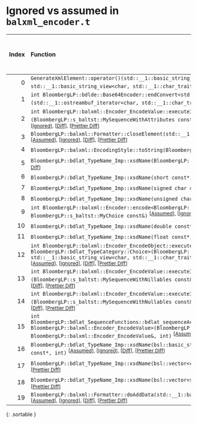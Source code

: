 # Ignored vs assumed in `balxml_encoder.t`

<script src="../sorttable.js"></script>

|   Index | Function                                                                                                                                                                                                                                                                                                                                                                                                                                                                     |   Difference in number of lines |   Function size difference in bytes | Number of lines in assumed build   | Number of bytes in assumed build   | Number of lines in ignored build   | Number of bytes in ignored build   |
|--------:|:-----------------------------------------------------------------------------------------------------------------------------------------------------------------------------------------------------------------------------------------------------------------------------------------------------------------------------------------------------------------------------------------------------------------------------------------------------------------------------|--------------------------------:|------------------------------------:|:-----------------------------------|:-----------------------------------|:-----------------------------------|:-----------------------------------|
|       0 | `GenerateXmlElement::operator()(std::__1::basic_string_view<char, std::__1::char_traits<char> > const&, std::__1::basic_string_view<char, std::__1::char_traits<char> > const&) const` <sup>\[[Assumed](0-assume)\], \[[Ignored](0-none)\], \[[Diff](0.diff.html)\], \[[Prettier Diff](0-diff.html)\]                                                                                                                                                                        |                               8 |                                  16 | 320                                | 4,499,776                          | 304                                | 4,501,952                          |
|       1 | `int BloombergLP::bdlde::Base64Encoder::endConvert<std::__1::ostreambuf_iterator<char, std::__1::char_traits<char> > >(std::__1::ostreambuf_iterator<char, std::__1::char_traits<char> >, int*, int)` <sup>\[[Assumed](1-assume)\], \[[Ignored](1-none)\], \[[Diff](1.diff.html)\], \[[Prettier Diff](1-diff.html)\]                                                                                                                                                         |                               2 |                                  16 | 400                                | 5,146,384                          | 384                                | 5,148,432                          |
|       2 | `int BloombergLP::balxml::Encoder_EncodeValue::executeImp<BloombergLP::s_baltst::MySequenceWithAttributes>(BloombergLP::s_baltst::MySequenceWithAttributes const&, int, BloombergLP::bdlat_TypeCategory::Sequence)` <sup>\[[Assumed](2-assume)\], \[[Ignored](2-none)\], \[[Diff](2.diff.html)\], \[[Prettier Diff](2-diff.html)\]                                                                                                                                           |                               1 |                                   0 | 672                                | 5,116,832                          | 672                                | 5,118,784                          |
|       3 | `BloombergLP::balxml::Formatter::closeElement(std::__1::basic_string_view<char, std::__1::char_traits<char> > const&)` <sup>\[[Assumed](3-assume)\], \[[Ignored](3-none)\], \[[Diff](3.diff.html)\], \[[Prettier Diff](3-diff.html)\]                                                                                                                                                                                                                                        |                              -1 |                                   0 | 400                                | 5,142,064                          | 400                                | 5,144,112                          |
|       4 | `BloombergLP::balxml::EncodingStyle::toString(BloombergLP::balxml::EncodingStyle::Value)` <sup>\[[Assumed](4-assume)\], \[[Ignored](4-none)\], \[[Diff](4.diff.html)\], \[[Prettier Diff](4-diff.html)\]                                                                                                                                                                                                                                                                     |                              -2 |                                   0 | 32                                 | 5,139,056                          | 32                                 | 5,141,056                          |
|       5 | `BloombergLP::bdlat_TypeName_Imp::xsdName(BloombergLP::bdldfp::Decimal_Type64 const*, int)` <sup>\[[Assumed](5-assume)\], \[[Ignored](5-none)\], \[[Diff](5.diff.html)\], \[[Prettier Diff](5-diff.html)\]                                                                                                                                                                                                                                                                   |                              -2 |                                   0 | 16                                 | 5,175,296                          | 16                                 | 5,177,200                          |
|       6 | `BloombergLP::bdlat_TypeName_Imp::xsdName(short const*, int)` <sup>\[[Assumed](6-assume)\], \[[Ignored](6-none)\], \[[Diff](6.diff.html)\], \[[Prettier Diff](6-diff.html)\]                                                                                                                                                                                                                                                                                                 |                              -2 |                                   0 | 32                                 | 5,175,200                          | 32                                 | 5,177,104                          |
|       7 | `BloombergLP::bdlat_TypeName_Imp::xsdName(signed char const*, int)` <sup>\[[Assumed](7-assume)\], \[[Ignored](7-none)\], \[[Diff](7.diff.html)\], \[[Prettier Diff](7-diff.html)\]                                                                                                                                                                                                                                                                                           |                              -2 |                                   0 | 32                                 | 5,175,136                          | 32                                 | 5,177,040                          |
|       8 | `BloombergLP::bdlat_TypeName_Imp::xsdName(unsigned char const*, int)` <sup>\[[Assumed](8-assume)\], \[[Ignored](8-none)\], \[[Diff](8.diff.html)\], \[[Prettier Diff](8-diff.html)\]                                                                                                                                                                                                                                                                                         |                              -2 |                                   0 | 32                                 | 5,175,168                          | 32                                 | 5,177,072                          |
|       9 | `int BloombergLP::balxml::Encoder::encode<BloombergLP::s_baltst::MyChoice>(BloombergLP::balxml::Formatter&, BloombergLP::s_baltst::MyChoice const&)` <sup>\[[Assumed](9-assume)\], \[[Ignored](9-none)\], \[[Diff](9.diff.html)\], \[[Prettier Diff](9-diff.html)\]                                                                                                                                                                                                          |                              -2 |                                   0 | 1,120                              | 5,104,448                          | 1,120                              | 5,106,384                          |
|      10 | `BloombergLP::bdlat_TypeName_Imp::xsdName(double const*, int)` <sup>\[[Assumed](10-assume)\], \[[Ignored](10-none)\], \[[Diff](10.diff.html)\], \[[Prettier Diff](10-diff.html)\]                                                                                                                                                                                                                                                                                            |                              -3 |                                   0 | 32                                 | 5,175,264                          | 32                                 | 5,177,168                          |
|      11 | `BloombergLP::bdlat_TypeName_Imp::xsdName(float const*, int)` <sup>\[[Assumed](11-assume)\], \[[Ignored](11-none)\], \[[Diff](11.diff.html)\], \[[Prettier Diff](11-diff.html)\]                                                                                                                                                                                                                                                                                             |                              -3 |                                   0 | 32                                 | 5,175,232                          | 32                                 | 5,177,136                          |
|      12 | `int BloombergLP::balxml::Encoder_EncodeObject::executeImp<BloombergLP::s_baltst::MySequenceWithAnonymousChoiceChoice, BloombergLP::bdlat_TypeCategory::Choice>(BloombergLP::s_baltst::MySequenceWithAnonymousChoiceChoice const&, std::__1::basic_string_view<char, std::__1::char_traits<char> > const&, int, BloombergLP::bdlat_TypeCategory::Choice)` <sup>\[[Assumed](12-assume)\], \[[Ignored](12-none)\], \[[Diff](12.diff.html)\], \[[Prettier Diff](12-diff.html)\] |                              -3 |                                 -16 | 320                                | 5,121,376                          | 336                                | 5,123,344                          |
|      13 | `int BloombergLP::balxml::Encoder_EncodeValue::executeImp<BloombergLP::s_baltst::MySequenceWithNillables>(BloombergLP::s_baltst::MySequenceWithNillables const&, int, BloombergLP::bdlat_TypeCategory::Sequence)` <sup>\[[Assumed](13-assume)\], \[[Ignored](13-none)\], \[[Diff](13.diff.html)\], \[[Prettier Diff](13-diff.html)\]                                                                                                                                         |                              -4 |                                 -16 | 640                                | 5,110,880                          | 656                                | 5,112,816                          |
|      14 | `int BloombergLP::balxml::Encoder_EncodeValue::executeImp<BloombergLP::s_baltst::MySequenceWithNullables>(BloombergLP::s_baltst::MySequenceWithNullables const&, int, BloombergLP::bdlat_TypeCategory::Sequence)` <sup>\[[Assumed](14-assume)\], \[[Ignored](14-none)\], \[[Diff](14.diff.html)\], \[[Prettier Diff](14-diff.html)\]                                                                                                                                         |                              -4 |                                 -16 | 640                                | 5,123,008                          | 656                                | 5,124,992                          |
|      15 | `int BloombergLP::bdlat_SequenceFunctions::bdlat_sequenceAccessAttribute<BloombergLP::s_baltst::MySequenceWithAnonymousChoice, BloombergLP::balxml::Encoder_EncodeValue>(BloombergLP::s_baltst::MySequenceWithAnonymousChoice const&, BloombergLP::balxml::Encoder_EncodeValue&, int)` <sup>\[[Assumed](15-assume)\], \[[Ignored](15-none)\], \[[Diff](15.diff.html)\], \[[Prettier Diff](15-diff.html)\]                                                                    |                              -4 |                                 -16 | 480                                | 5,120,896                          | 496                                | 5,122,848                          |
|      16 | `BloombergLP::bdlat_TypeName_Imp::xsdName(bsl::basic_string<char, std::__1::char_traits<char>, bsl::allocator<char> > const*, int)` <sup>\[[Assumed](16-assume)\], \[[Ignored](16-none)\], \[[Diff](16.diff.html)\], \[[Prettier Diff](16-diff.html)\]                                                                                                                                                                                                                       |                              -5 |                                 -16 | 16                                 | 5,175,312                          | 32                                 | 5,177,216                          |
|      17 | `BloombergLP::bdlat_TypeName_Imp::xsdName(bsl::vector<char, bsl::allocator<char> > const*, int)` <sup>\[[Assumed](17-assume)\], \[[Ignored](17-none)\], \[[Diff](17.diff.html)\], \[[Prettier Diff](17-diff.html)\]                                                                                                                                                                                                                                                          |                              -5 |                                 -16 | 16                                 | 5,175,328                          | 32                                 | 5,177,248                          |
|      18 | `BloombergLP::bdlat_TypeName_Imp::xsdName(bsl::vector<short, bsl::allocator<short> > const*, int)` <sup>\[[Assumed](18-assume)\], \[[Ignored](18-none)\], \[[Diff](18.diff.html)\], \[[Prettier Diff](18-diff.html)\]                                                                                                                                                                                                                                                        |                              -5 |                                 -16 | 16                                 | 5,175,344                          | 32                                 | 5,177,280                          |
|      19 | `BloombergLP::balxml::Formatter::doAddData(std::__1::basic_string_view<char, std::__1::char_traits<char> > const&, bool)` <sup>\[[Assumed](19-assume)\], \[[Ignored](19-none)\], \[[Diff](19.diff.html)\], \[[Prettier Diff](19-diff.html)\]                                                                                                                                                                                                                                 |                              -9 |                                 -48 | 608                                | 5,141,168                          | 656                                | 5,143,168                          |
{: .sortable }
